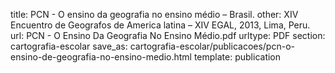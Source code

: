title: PCN - O ensino da geografia no ensino médio – Brasil.
other: XIV Encuentro de Geografos de America latina – XIV EGAL, 2013, Lima, Peru.
url: PCN - O Ensino Da Geografia No Ensino Médio.pdf
urltype: PDF
section: cartografia-escolar
save_as: cartografia-escolar/publicacoes/pcn-o-ensino-de-geografia-no-ensino-medio.html
template: publication
